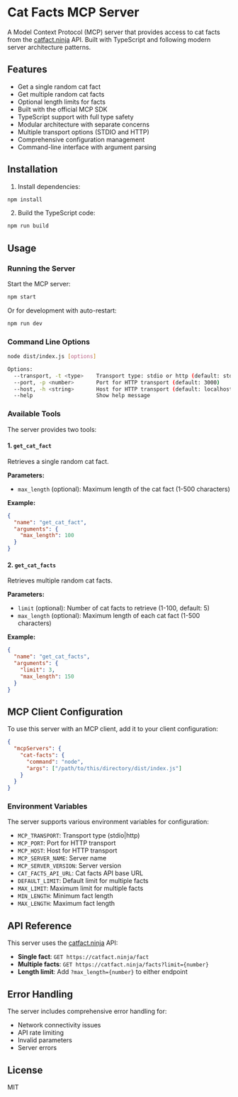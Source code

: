 # Cat Facts MCP Server

A Model Context Protocol (MCP) server that provides access to cat facts from the [catfact.ninja](https://catfact.ninja/) API. Built with TypeScript and following modern server architecture patterns.

## Features

- Get a single random cat fact
- Get multiple random cat facts
- Optional length limits for facts
- Built with the official MCP SDK
- TypeScript support with full type safety
- Modular architecture with separate concerns
- Multiple transport options (STDIO and HTTP)
- Comprehensive configuration management
- Command-line interface with argument parsing

## Installation

1. Install dependencies:
```bash
npm install
```

2. Build the TypeScript code:
```bash
npm run build
```

## Usage

### Running the Server

Start the MCP server:
```bash
npm start
```

Or for development with auto-restart:
```bash
npm run dev
```

### Command Line Options

```bash
node dist/index.js [options]

Options:
  --transport, -t <type>    Transport type: stdio or http (default: stdio)
  --port, -p <number>       Port for HTTP transport (default: 3000)
  --host, -h <string>       Host for HTTP transport (default: localhost)
  --help                    Show help message
```

### Available Tools

The server provides two tools:

#### 1. `get_cat_fact`
Retrieves a single random cat fact.

**Parameters:**
- `max_length` (optional): Maximum length of the cat fact (1-500 characters)

**Example:**
```json
{
  "name": "get_cat_fact",
  "arguments": {
    "max_length": 100
  }
}
```

#### 2. `get_cat_facts`
Retrieves multiple random cat facts.

**Parameters:**
- `limit` (optional): Number of cat facts to retrieve (1-100, default: 5)
- `max_length` (optional): Maximum length of each cat fact (1-500 characters)

**Example:**
```json
{
  "name": "get_cat_facts",
  "arguments": {
    "limit": 3,
    "max_length": 150
  }
}
```

## MCP Client Configuration

To use this server with an MCP client, add it to your client configuration:

```json
{
  "mcpServers": {
    "cat-facts": {
      "command": "node",
      "args": ["/path/to/this/directory/dist/index.js"]
    }
  }
}
```

### Environment Variables

The server supports various environment variables for configuration:

- `MCP_TRANSPORT`: Transport type (stdio|http)
- `MCP_PORT`: Port for HTTP transport
- `MCP_HOST`: Host for HTTP transport
- `MCP_SERVER_NAME`: Server name
- `MCP_SERVER_VERSION`: Server version
- `CAT_FACTS_API_URL`: Cat facts API base URL
- `DEFAULT_LIMIT`: Default limit for multiple facts
- `MAX_LIMIT`: Maximum limit for multiple facts
- `MIN_LENGTH`: Minimum fact length
- `MAX_LENGTH`: Maximum fact length

## API Reference

This server uses the [catfact.ninja](https://catfact.ninja/) API:

- **Single fact**: `GET https://catfact.ninja/fact`
- **Multiple facts**: `GET https://catfact.ninja/facts?limit={number}`
- **Length limit**: Add `?max_length={number}` to either endpoint

## Error Handling

The server includes comprehensive error handling for:
- Network connectivity issues
- API rate limiting
- Invalid parameters
- Server errors

## License

MIT